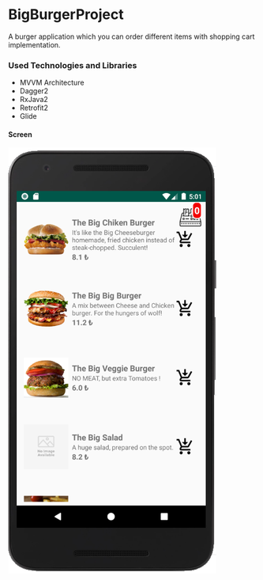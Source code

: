 # BigBurgerProject
A burger application which you can order different items with shopping cart implementation.

### Used Technologies and Libraries

* MVVM Architecture
* Dagger2
* RxJava2
* Retrofit2
* Glide

#### Screen
![alt text](https://github.com/ferecgithub/BigBurgerProject/blob/master/bigburger.png)
